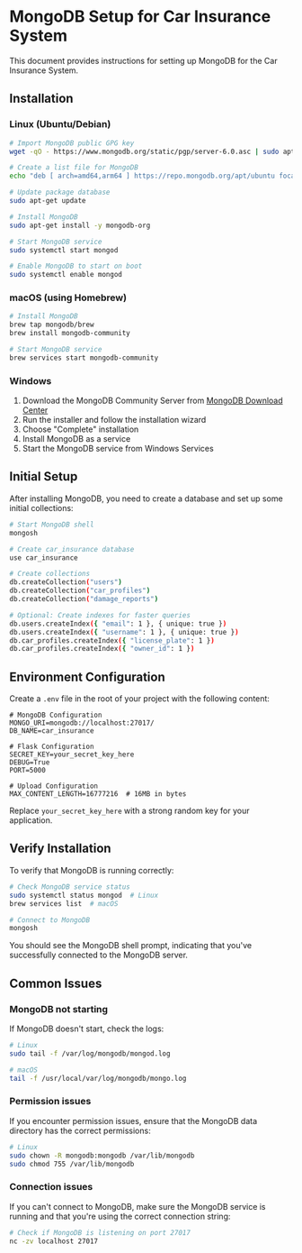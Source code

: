 # MongoDB Setup for Car Insurance System

This document provides instructions for setting up MongoDB for the Car Insurance System.

## Installation

### Linux (Ubuntu/Debian)

```bash
# Import MongoDB public GPG key
wget -qO - https://www.mongodb.org/static/pgp/server-6.0.asc | sudo apt-key add -

# Create a list file for MongoDB
echo "deb [ arch=amd64,arm64 ] https://repo.mongodb.org/apt/ubuntu focal/mongodb-org/6.0 multiverse" | sudo tee /etc/apt/sources.list.d/mongodb-org-6.0.list

# Update package database
sudo apt-get update

# Install MongoDB
sudo apt-get install -y mongodb-org

# Start MongoDB service
sudo systemctl start mongod

# Enable MongoDB to start on boot
sudo systemctl enable mongod
```

### macOS (using Homebrew)

```bash
# Install MongoDB
brew tap mongodb/brew
brew install mongodb-community

# Start MongoDB service
brew services start mongodb-community
```

### Windows

1. Download the MongoDB Community Server from [MongoDB Download Center](https://www.mongodb.com/try/download/community)
2. Run the installer and follow the installation wizard
3. Choose "Complete" installation
4. Install MongoDB as a service
5. Start the MongoDB service from Windows Services

## Initial Setup

After installing MongoDB, you need to create a database and set up some initial collections:

```bash
# Start MongoDB shell
mongosh

# Create car_insurance database
use car_insurance

# Create collections
db.createCollection("users")
db.createCollection("car_profiles")
db.createCollection("damage_reports")

# Optional: Create indexes for faster queries
db.users.createIndex({ "email": 1 }, { unique: true })
db.users.createIndex({ "username": 1 }, { unique: true })
db.car_profiles.createIndex({ "license_plate": 1 })
db.car_profiles.createIndex({ "owner_id": 1 })
```

## Environment Configuration

Create a `.env` file in the root of your project with the following content:

```
# MongoDB Configuration
MONGO_URI=mongodb://localhost:27017/
DB_NAME=car_insurance

# Flask Configuration
SECRET_KEY=your_secret_key_here
DEBUG=True
PORT=5000

# Upload Configuration
MAX_CONTENT_LENGTH=16777216  # 16MB in bytes
```

Replace `your_secret_key_here` with a strong random key for your application.

## Verify Installation

To verify that MongoDB is running correctly:

```bash
# Check MongoDB service status
sudo systemctl status mongod  # Linux
brew services list  # macOS

# Connect to MongoDB
mongosh
```

You should see the MongoDB shell prompt, indicating that you've successfully connected to the MongoDB server.

## Common Issues

### MongoDB not starting

If MongoDB doesn't start, check the logs:

```bash
# Linux
sudo tail -f /var/log/mongodb/mongod.log

# macOS
tail -f /usr/local/var/log/mongodb/mongo.log
```

### Permission issues

If you encounter permission issues, ensure that the MongoDB data directory has the correct permissions:

```bash
# Linux
sudo chown -R mongodb:mongodb /var/lib/mongodb
sudo chmod 755 /var/lib/mongodb
```

### Connection issues

If you can't connect to MongoDB, make sure the MongoDB service is running and that you're using the correct connection string:

```bash
# Check if MongoDB is listening on port 27017
nc -zv localhost 27017
``` 